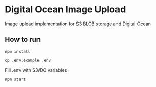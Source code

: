 # Digital Ocean Image Upload

Image upload implementation for S3 BLOB storage and Digital Ocean

## How to run

`npm install`

`cp .env.example .env` 

Fill .env with S3/DO variables

`npm start`